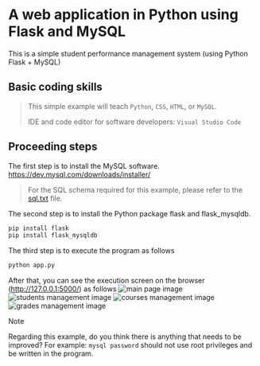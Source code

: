 # A web application in Python using Flask and MySQL
This is a simple student performance management system (using Python Flask + MySQL)

## Basic coding skills
> This simple example will teach `Python`, `CSS`, `HTML`, or `MySQL`.
> 
> IDE and code editor for software developers: `Visual Studio Code`

## Proceeding steps
The first step is to install the MySQL software.
https://dev.mysql.com/downloads/installer/
> For the SQL schema required for this example, please refer to the [sql.txt](sql.txt) file.

The second step is to install the Python package flask and flask_mysqldb.
```r
pip install flask
pip install flask_mysqldb
```

The third step is to execute the program as follows
```r
python app.py
```

After that, you can see the execution screen on the browser (http://127.0.0.1:5000/) as follows
![main page image](https://github.com/user-attachments/assets/383bf348-bfd8-419c-9981-2bb1436c9b4c)
![students management image](https://github.com/user-attachments/assets/509adbea-f269-4b7c-86fb-1e35bb28f90a)
![courses management image](https://github.com/user-attachments/assets/1dbd4092-ac62-4e24-8313-7fccfee2b7ff)
![grades management image](https://github.com/user-attachments/assets/0ce5deb8-eeca-49be-af20-f0c1ca93cfb0)

> [!NOTE]
> Regarding this example, do you think there is anything that needs to be improved? 
> For example: `mysql password` should not use root privileges and be written in the program.
